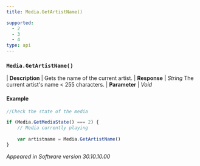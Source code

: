 ```yaml
---
title: Media.GetArtistName()

supported:
  - 2
  - 3
  - 4
type: api
---
```


### `Media.GetArtistName()`

| **Description** | Gets the name of the current artist.
| **Response** | *String*  The current artist's name < 255 characters.
| **Parameter**   | *Void*

#### Example

```javascript
//Check the state of the media

if (Media.GetMediaState() === 2) {
	// Media currently playing
	
	var artistname = Media.GetArtistName()
}
```

*Appeared in Software version 30.10.10.00*